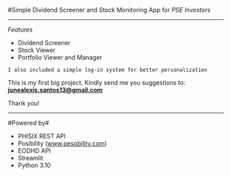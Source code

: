 #Simple Dividend Screener and Stock Monitoring App for *PSE Investors*

---

*Features*

- Dividend Screener
- Stock Viewer
- Portfolio Viewer and Manager


`I also included a simple log-in system for better personalization`

This is my first big project. Kindly send me you suggestions to:
**junealexis.santos13@gmail.com**

Thank you!

---

#Powered by#

- PHISIX REST API
- Posibility  (www.pesobility.com)
- EODHD API
- Streamlit
- Python 3.10
